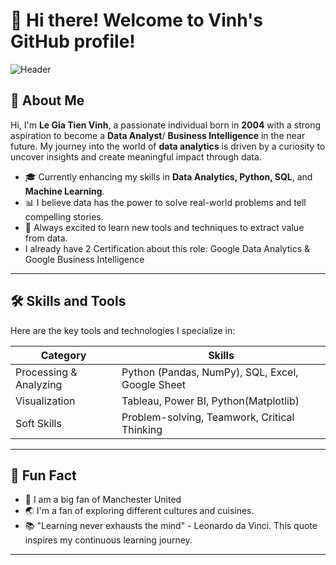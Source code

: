 # 👋 Hi there! Welcome to Vinh's GitHub profile!

![Header](https://img.shields.io/badge/-%20Data%20Analyst%20/%20Business%Intelligence-4682B4?style=flat-square&logo=data:image/svg+xml;base64...)

## 🚀 About Me
Hi, I'm **Le Gia Tien Vinh**, a passionate individual born in **2004** with a strong aspiration to become a **Data Analyst**/ **Business Intelligence** in the near future. My journey into the world of **data analytics** is driven by a curiosity to uncover insights and create meaningful impact through data.

- 🎓 Currently enhancing my skills in **Data Analytics, Python, SQL**, and **Machine Learning**.
- 📊 I believe data has the power to solve real-world problems and tell compelling stories.
- 🌱 Always excited to learn new tools and techniques to extract value from data.
- I already have 2 Certification about this role: Google Data Analytics & Google Business Intelligence

---


## 🛠️ Skills and Tools
Here are the key tools and technologies I specialize in:

| **Category**         | **Skills**                     |
|-----------------------|--------------------------------|
| Processing & Analyzing| Python (Pandas, NumPy), SQL, Excel, Google Sheet   |
| Visualization         | Tableau, Power BI, Python(Matplotlib) |
| Soft Skills           | Problem-solving, Teamwork, Critical Thinking     |

---

## 🎯 Fun Fact
- 🎸 I am a big fan of Manchester United
- 🌏 I'm a fan of exploring different cultures and cuisines.
- 📚 "Learning never exhausts the mind" - Leonardo da Vinci. This quote inspires my continuous learning journey.

---
